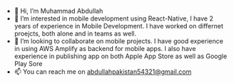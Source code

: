 - 👋 Hi, I’m Muhammad Abdullah
- 👀 I’m interested in mobile development using React-Native, I have 2 years of experience in Mobile Development. I have worked on differnet proejcts, both alone and in teams as well.
- 💞️ I’m looking to collaborate on mobile projects. I have good experience in using AWS Amplify as backend for mobile apps. I also have experience in publishing app on both Apple App Store as well as Google Play Sore
- 📫 You can reach me on abdullahpakistan54321@gmail.com

<!---
MuhammadAbdullah54321/MuhammadAbdullah54321 is a ✨ special ✨ repository because its `README.md` (this file) appears on your GitHub profile.
You can click the Preview link to take a look at your changes.
--->
